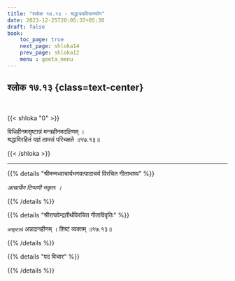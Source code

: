 ```yaml
---
title: "श्लोक १७.१३ - श्रद्धात्रयविभागयोग"
date: 2023-12-25T20:05:37+05:30
draft: false
book:
    toc_page: true
    next_page: shloka14
    prev_page: shloka12
    menu : geeta_menu
---
```




## श्लोक १७.१३ {class=text-center}

<br/>

{{< shloka  "0"  >}}

विधिहीनमसृष्टान्नं मन्त्रहीनमदक्षिणम् ।  
श्रद्धाविरहितं यज्ञं तामसं परिचक्षते ॥१७.१३॥

{{< /shloka >}}

---


{{% details "श्रीमन्मध्वाचार्यभगवत्पादाचर्य विरचित  गीताभाष्य" %}}

*आचार्येण टिप्पणी नकृतः ।*

{{% /details %}}



{{% details "श्रीराघवेन्द्रतीर्थविरचित गीताविवृतिः" %}}

`असृष्टान्नं` अन्नदानहीनम्‌ । शिष्टं व्यक्तम्‌ ॥१७.१३॥

{{% /details %}}



{{% details "पद विचार" %}}


{{% /details %}}
